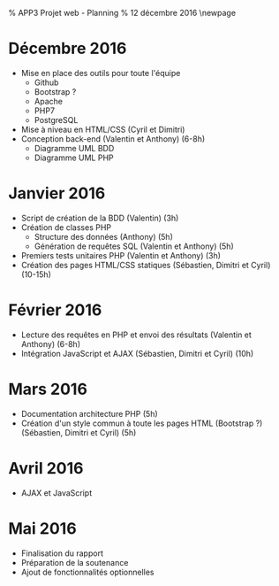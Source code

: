 % APP3 Projet web - Planning
% 12 décembre 2016
\newpage

# Décembre 2016

- Mise en place des outils pour toute l'équipe
	- Github
	- Bootstrap ?
    - Apache
    - PHP7
    - PostgreSQL
- Mise à niveau en HTML/CSS (Cyril et Dimitri)
- Conception back-end (Valentin et Anthony) (6-8h)
	- Diagramme UML BDD
	- Diagramme UML PHP

# Janvier 2016

- Script de création de la BDD (Valentin) (3h)
- Création de classes PHP
    - Structure des données (Anthony) (5h)
    - Génération de requêtes SQL (Valentin et Anthony) (5h)
- Premiers tests unitaires PHP (Valentin et Anthony) (3h)
- Création des pages HTML/CSS statiques (Sébastien, Dimitri et Cyril) (10-15h)

# Février 2016

- Lecture des requêtes en PHP et envoi des résultats (Valentin et Anthony) (6-8h)
- Intégration JavaScript et AJAX (Sébastien, Dimitri et Cyril) (10h)

# Mars 2016

- Documentation architecture PHP (5h)
- Création d'un style commun à toute les pages HTML (Bootstrap ?) (Sébastien, Dimitri et Cyril) (5h)

# Avril 2016

- AJAX et JavaScript

# Mai 2016

- Finalisation du rapport
- Préparation de la soutenance
- Ajout de fonctionnalités optionnelles
